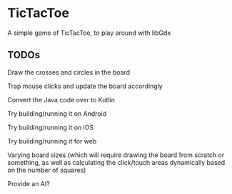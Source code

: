 # TicTacToe
A simple game of TicTacToe, to play around with libGdx

## TODOs
Draw the crosses and circles in the board

Trap mouse clicks and update the board accordingly

Convert the Java code over to Kotlin

Try building/running it on Android

Try building/running it on iOS

Try building/running it for web

Varying board sizes (which will require drawing the board from scratch or something, as well as calculating the click/touch areas dynamically based on the number of squares)

Provide an AI?
